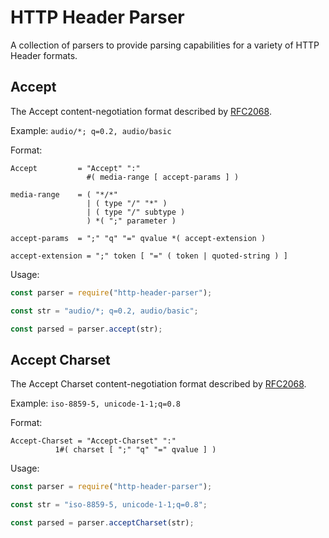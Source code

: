 # HTTP Header Parser

A collection of parsers to provide parsing capabilities for a variety of HTTP Header formats.

## Accept

The Accept content-negotiation format described by [RFC2068](https://www.rfc-editor.org/rfc/rfc2068#section-14.1).

Example: `audio/*; q=0.2, audio/basic`

Format:

```
Accept         = "Accept" ":"
                 #( media-range [ accept-params ] )

media-range    = ( "*/*"
                 | ( type "/" "*" )
                 | ( type "/" subtype )
                 ) *( ";" parameter )

accept-params  = ";" "q" "=" qvalue *( accept-extension )

accept-extension = ";" token [ "=" ( token | quoted-string ) ]
```

Usage:

```js
const parser = require("http-header-parser");

const str = "audio/*; q=0.2, audio/basic";

const parsed = parser.accept(str);
```

## Accept Charset

The Accept Charset content-negotiation format described by [RFC2068](https://www.rfc-editor.org/rfc/rfc2068#section-14.2).

Example: `iso-8859-5, unicode-1-1;q=0.8`

Format:

```
Accept-Charset = "Accept-Charset" ":"
          1#( charset [ ";" "q" "=" qvalue ] )
```

Usage:

```js
const parser = require("http-header-parser");

const str = "iso-8859-5, unicode-1-1;q=0.8";

const parsed = parser.acceptCharset(str);
```
